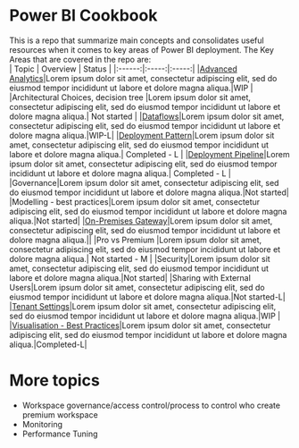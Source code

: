 # Power BI Cookbook

This is a repo that summarize main concepts and consolidates useful resources when it comes to key areas of Power BI deployment. The Key Areas that are covered in the repo are:  
| Topic | Overview | Status | 
|:------:|:-----:|:-----:|
|[Advanced Analytics](https://github.com/lipinght/pbideployment/blob/main/AdvAnalytics/Overview.md)|Lorem ipsum dolor sit amet, consectetur adipiscing elit, sed do eiusmod tempor incididunt ut labore et dolore magna aliqua.|WIP |
|Architectural Choices, decision tree |Lorem ipsum dolor sit amet, consectetur adipiscing elit, sed do eiusmod tempor incididunt ut labore et dolore magna aliqua.| Not started |
|[Dataflows](https://github.com/lipinght/pbideployment/blob/main/DataFlows/dataflows.md)|Lorem ipsum dolor sit amet, consectetur adipiscing elit, sed do eiusmod tempor incididunt ut labore et dolore magna aliqua.|WIP-L|
|[Deployment Pattern](https://github.com/lipinght/pbideployment/blob/main/DeploymentPatterns/DeploymentPatterns.md)|Lorem ipsum dolor sit amet, consectetur adipiscing elit, sed do eiusmod tempor incididunt ut labore et dolore magna aliqua.| Completed - L |
|[Deployment Pipeline](https://github.com/lipinght/pbideployment/blob/main/DeploymentPipeline/DeploymentPipeline.md)|Lorem ipsum dolor sit amet, consectetur adipiscing elit, sed do eiusmod tempor incididunt ut labore et dolore magna aliqua.| Completed - L |
|Governance|Lorem ipsum dolor sit amet, consectetur adipiscing elit, sed do eiusmod tempor incididunt ut labore et dolore magna aliqua.|Not started|
|Modelling - best practices|Lorem ipsum dolor sit amet, consectetur adipiscing elit, sed do eiusmod tempor incididunt ut labore et dolore magna aliqua.|Not started|
|[On-Premises Gateway](https://github.com/lipinght/PBICookbook/blob/main/Gateway/GatewayOverview.md)|Lorem ipsum dolor sit amet, consectetur adipiscing elit, sed do eiusmod tempor incididunt ut labore et dolore magna aliqua.||
|Pro vs Premium |Lorem ipsum dolor sit amet, consectetur adipiscing elit, sed do eiusmod tempor incididunt ut labore et dolore magna aliqua.| Not started - M |
|Security|Lorem ipsum dolor sit amet, consectetur adipiscing elit, sed do eiusmod tempor incididunt ut labore et dolore magna aliqua.|Not started|
|Sharing with External Users|Lorem ipsum dolor sit amet, consectetur adipiscing elit, sed do eiusmod tempor incididunt ut labore et dolore magna aliqua.|Not started-L|
|[Tenant Settings](https://github.com/lipinght/pbideployment/blob/main/tenant/TenantSettings.md)|Lorem ipsum dolor sit amet, consectetur adipiscing elit, sed do eiusmod tempor incididunt ut labore et dolore magna aliqua.|WIP |
|[Visualisation - Best Practices](https://github.com/lipinght/pbideployment/blob/main/Visualization/VisBestPractice.md)|Lorem ipsum dolor sit amet, consectetur adipiscing elit, sed do eiusmod tempor incididunt ut labore et dolore magna aliqua.|Completed-L|


# More topics
*  Workspace governance/access control/process to control who create premium workspace 
*	Monitoring 
*	Performance Tuning
